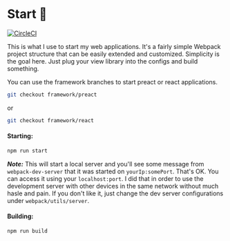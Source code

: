 # Start 🎒
[![CircleCI](https://circleci.com/gh/davi-mbatista/start/tree/framework%2Fsvelte.svg?style=svg)](https://circleci.com/gh/davi-mbatista/start/tree/framework%2Fsvelte)

This is what I use to start my web applications. It's a fairly simple Webpack project structure that can be easily extended and customized. Simplicity is the goal here. Just plug your view library into the configs and build something.

You can use the framework branches to start preact or react applications.

```bash
git checkout framework/preact
```

or

```bash
git checkout framework/react
```

#### Starting:

```bash
npm run start
```

**_Note:_** This will start a local server and you'll see some message from `webpack-dev-server` that it was started on `yourIp:somePort`. That's OK. You can access it using your `localhost:port`. I did that in order to use the development server with other devices in the same network without much hasle and pain. If you don't like it, just change the dev server configurations under `webpack/utils/server`.

#### Building:

```bash
npm run build
```
